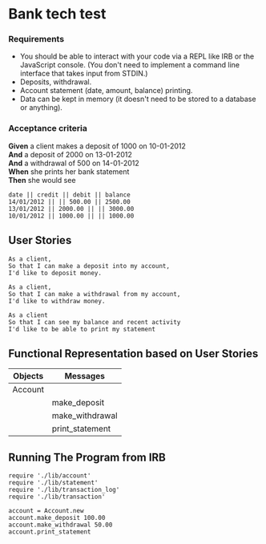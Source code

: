 # Bank tech test

### Requirements

* You should be able to interact with your code via a REPL like IRB or the JavaScript console. (You don't need to implement a command line interface that takes input from STDIN.)
* Deposits, withdrawal.
* Account statement (date, amount, balance) printing.
* Data can be kept in memory (it doesn't need to be stored to a database or anything).

### Acceptance criteria

**Given** a client makes a deposit of 1000 on 10-01-2012  
**And** a deposit of 2000 on 13-01-2012  
**And** a withdrawal of 500 on 14-01-2012  
**When** she prints her bank statement  
**Then** she would see

```
date || credit || debit || balance
14/01/2012 || || 500.00 || 2500.00
13/01/2012 || 2000.00 || || 3000.00
10/01/2012 || 1000.00 || || 1000.00
```

## User Stories

```
As a client,
So that I can make a deposit into my account,
I'd like to deposit money.
```

```
As a client,
So that I can make a withdrawal from my account,
I'd like to withdraw money.
```

```
As a client
So that I can see my balance and recent activity
I'd like to be able to print my statement
```

## Functional Representation based on User Stories

| Objects | Messages        |
| ------- | --------------- |
| Account |
|         | make_deposit    |
|         | make_withdrawal |
|         | print_statement |

## Running The Program from IRB

```
require './lib/account'
require './lib/statement'
require './lib/transaction_log'
require './lib/transaction'

account = Account.new
account.make_deposit 100.00
account.make_withdrawal 50.00
account.print_statement
```
